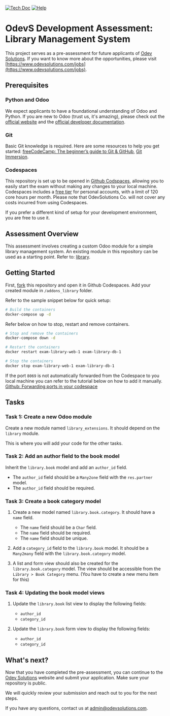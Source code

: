 [![Tech Doc](https://img.shields.io/badge/master-docs-875A7B.svg?style=flat&colorA=8F8F8F)](https://www.odoo.com/documentation/17.0)
[![Help](https://img.shields.io/badge/master-help-875A7B.svg?style=flat&colorA=8F8F8F)](https://www.odoo.com/forum/help-1)

# OdevS Development Assessment: Library Management System

This project serves as a pre-assessment for future applicants of [Odev Solutions](https://www.odevsolutions.com/). If you want to know more about the opportunities, please visit [https://www.odevsolutions.com/jobs](https://www.odevsolutions.com/jobs).

## Prerequisites

### Python and Odoo

We expect applicants to have a foundational understanding of Odoo and Python. If you are new to Odoo (trust us, it's amazing), please check out the [official website](https://odoo.com) and the [official developer documentation](https://www.odoo.com/documentation/master/developer.html).

### Git

Basic Git knowledge is required. Here are some resources to help you get started: [freeCodeCamp: The beginner’s guide to Git & GitHub](https://www.freecodecamp.org/news/the-beginners-guide-to-git-github/), [Git Immersion](https://gitimmersion.com/).

### Codespaces

This repository is set up to be opened in [Github Codspaces](https://github.com/features/codespaces), allowing you to easily start the exam without making any changes to your local machine.
Codespaces includes a [free tier](https://docs.github.com/en/billing/concepts/product-billing/github-codespaces#free-and-billed-use-by-personal-accounts) for personal accounts, with a limit of 120 core hours per month. Please note that OdevSolutions Co. will not cover any costs incurred from using Codespaces.

If you prefer a different kind of setup for your development environment, you are free to use it.

## Assessment Overview

This assessment involves creating a custom Odoo module for a simple library management system. An existing module in this repository can be used as a starting point. Refer to: [library](/addons_library/library).

## Getting Started

First, [fork](https://github.com/mikhail-trunks-silao/exam-library/fork) this repository and open it in Github Codespaces. Add your created module in `/addons_library` folder.

Refer to the sample snippet below for quick setup:

```bash
# Build the containers
docker-compose up -d
```

Refer below on how to stop, restart and remove containers.

```bash
# Stop and remove the containers
docker-compose down -d

# Restart the containers
docker restart exam-library-web-1 exam-library-db-1

# Stop the containers
docker stop exam-library-web-1 exam-library-db-1
```

If the port `8069` is not automatically forwarded from the Codespace to you local machine you 
can refer to the tutorial below on how to add it manually. <br/>
[Github: Forwarding ports in your codespace](https://docs.github.com/en/codespaces/developing-in-a-codespace/forwarding-ports-in-your-codespace?tool=vscode#forwarding-a-port-1)


## Tasks

### Task 1: Create a new Odoo module

Create a new module named `library_extensions`. It should depend on the `library` module.

This is where you will add your code for the other tasks.

### Task 2: Add an author field to the book model

Inherit the `library.book` model and add an `author_id` field.

- The `author_id` field should be a `Many2one` field with the `res.partner` model.
- The `author_id` field should be required.

### Task 3: Create a book category model

1. Create a new model named `library.book.category`. It should have a `name` field.

   - The `name` field should be a `Char` field.
   - The `name` field should be required.
   - The `name` field should be unique.

2. Add a `category_id` field to the `library.book` model. It should be a `Many2many` field with the `library.book.category` model.

3. A list and form view should also be created for the `library.book.category` model. The view should be accessible from the `Library > Book Category` menu. (You have to create a new menu item for this)

### Task 4: Updating the book model views

1. Update the `library.book` list view to display the following fields:

   - `author_id`
   - `category_id`

2. Update the `library.book` form view to display the following fields:

   - `author_id`
   - `category_id`

## What's next?

Now that you have completed the pre-assessment, you can continue to the [Odev Solutions](https://www.odevsolutions.com/) website and submit your application. Make sure your repository is public.

We will quickly review your submission and reach out to you for the next steps.

If you have any questions, contact us at [admin@odevsolutions.com](mailto:admin@odevsolutions.com).
